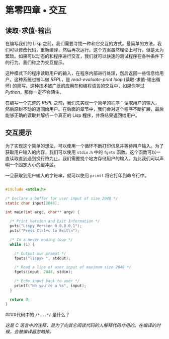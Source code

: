 # 第零四章 • 交互

## 读取-求值-输出

在编写我们的 Lisp 之前，我们需要寻找一种和它交互的方式。最简单的方法，我们可以修改代码，重新编译，然后再次运行。这个方案虽然理论上可行，但是太为繁琐。如果可以动态的和程序进行交互，我们就可以快速的测试程序在各种条件下的行为。我们称之为交互提示。

这种模式下的程序读取用户的输入，在程序内部进行处理，然后返回一些信息给用户。这种系统也被叫做 *REPL*，是 *read-evaluate-print loop*  (读取-求值-输出循环) 的简写。这种技术被广泛的应用在和编程语言的交互中，如果你学过 *Python*，那你一定不会陌生。

在编写一个完整的 *REPL* 之前，我们先实现一个简单的程序：读取用户的输入，然后原封不动的返回给用户。在后面的章节中，我们会对这个程序不断扩展，最后能够正确的读取并解析一个真正的 Lisp 程序，并将结果返回给用户。

## 交互提示

为了实现这个简单的想法，可以使用一个循环不断打印信息并等待用户输入。为了获取用户输入的内容，我们可以使用 `stdio.h` 中的 `fgets` 函数。这个函数可以一直读取直到遇到换行符为止。我们需要找个地方存储用户的输入。为此我们可以声明一个固定大小的缓冲区。

一旦获取到用户输入的字符串，就可以使用 `printf` 将它打印到命令行中。

```c

#include <stdio.h>

/* Declare a buffer for user input of size 2048 */
static char input[2048];

int main(int argc, char** argv) {

  /* Print Version and Exit Information */
  puts("Lispy Version 0.0.0.0.1");
  puts("Press Ctrl+c to Exit\n");

  /* In a never ending loop */
  while (1) {

    /* Output our prompt */
    fputs("lispy> ", stdout);

    /* Read a line of user input of maximum size 2048 */
    fgets(input, 2048, stdin);

    /* Echo input back to user */
    printf("No you're a %s", input);
  }

  return 0;
}

```

####代码中的 `/*...*/` 是什么？

*这是 C 语言中的注释，是为了向其它阅读代码的人解释代码作用的。在编译的时候，会被编译器忽略掉。*

